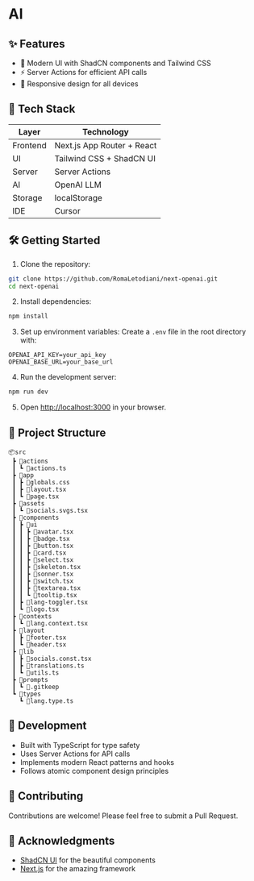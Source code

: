 # AI

## ✨ Features

- 🎨 Modern UI with ShadCN components and Tailwind CSS
- ⚡ Server Actions for efficient API calls
- 📱 Responsive design for all devices

## 🚀 Tech Stack

| Layer    | Technology                 |
| -------- | -------------------------- |
| Frontend | Next.js App Router + React |
| UI       | Tailwind CSS + ShadCN UI   |
| Server   | Server Actions             |
| AI       | OpenAI LLM                 |
| Storage  | localStorage               |
| IDE      | Cursor                     |

## 🛠️ Getting Started

1. Clone the repository:

```bash
git clone https://github.com/RomaLetodiani/next-openai.git
cd next-openai
```

2. Install dependencies:

```bash
npm install
```

3. Set up environment variables:
   Create a `.env` file in the root directory with:

```
OPENAI_API_KEY=your_api_key
OPENAI_BASE_URL=your_base_url
```

4. Run the development server:

```bash
npm run dev
```

5. Open [http://localhost:3000](http://localhost:3000) in your browser.

## 📁 Project Structure

```
📦src
 ┣ 📂actions
 ┃ ┗ 📜actions.ts
 ┣ 📂app
 ┃ ┣ 📜globals.css
 ┃ ┣ 📜layout.tsx
 ┃ ┗ 📜page.tsx
 ┣ 📂assets
 ┃ ┗ 📜socials.svgs.tsx
 ┣ 📂components
 ┃ ┣ 📂ui
 ┃ ┃ ┣ 📜avatar.tsx
 ┃ ┃ ┣ 📜badge.tsx
 ┃ ┃ ┣ 📜button.tsx
 ┃ ┃ ┣ 📜card.tsx
 ┃ ┃ ┣ 📜select.tsx
 ┃ ┃ ┣ 📜skeleton.tsx
 ┃ ┃ ┣ 📜sonner.tsx
 ┃ ┃ ┣ 📜switch.tsx
 ┃ ┃ ┣ 📜textarea.tsx
 ┃ ┃ ┗ 📜tooltip.tsx
 ┃ ┣ 📜lang-toggler.tsx
 ┃ ┗ 📜logo.tsx
 ┣ 📂contexts
 ┃ ┗ 📜lang.context.tsx
 ┣ 📂layout
 ┃ ┣ 📜footer.tsx
 ┃ ┗ 📜header.tsx
 ┣ 📂lib
 ┃ ┣ 📜socials.const.tsx
 ┃ ┣ 📜translations.ts
 ┃ ┗ 📜utils.ts
 ┣ 📂prompts
 ┃ ┗ 📜.gitkeep
 ┗ 📂types
   ┗ 📜lang.type.ts
```

## 🔧 Development

- Built with TypeScript for type safety
- Uses Server Actions for API calls
- Implements modern React patterns and hooks
- Follows atomic component design principles

## 🤝 Contributing

Contributions are welcome! Please feel free to submit a Pull Request.

## 🙏 Acknowledgments

- [ShadCN UI](https://ui.shadcn.com/) for the beautiful components
- [Next.js](https://nextjs.org/) for the amazing framework
